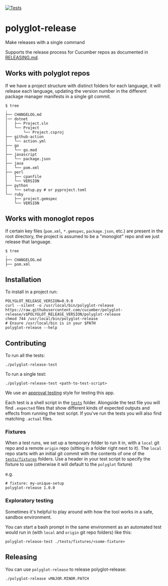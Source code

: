 [![Tests](https://github.com/cucumber/polyglot-release/actions/workflows/main.yml/badge.svg)](https://github.com/cucumber/polyglot-release/actions/workflows/main.yml)

# polyglot-release

Make releases with a single command

Supports the release process for Cucumber repos as documented in [RELEASING.md](https://github.com/cucumber/.github/blob/main/RELEASING.md).

## Works with polyglot repos

If we have a project structure with distinct folders for each language, it will release each language, updating the version number in the different package manager manifests in a single git commit.

```
$ tree
.
├── CHANGELOG.md
│── dotnet
│   ├── Project.sln
│   └── Project
│       └── Project.csproj
├── github-action
│   └── action.yml
├── go
│   └── go.mod
├── javascript
│   └── package.json
├── java
│   └── pom.xml
├── perl
│   ├── cpanfile
│   └── VERSION
├── python
│   └── setup.py # or pyproject.toml
└── ruby
    ├── project.gemspec
    └── VERSION
```

## Works with monoglot repos

If certain key files (`pom.xml`, `*.gemspec`, `package.json`, etc.) are present in the root directory, the project is assumed to be a "monoglot" repo and we just release that language.

```
$ tree
.
├── CHANGELOG.md
├── pom.xml
```

## Installation

To install in a project run:

```shell
POLYGLOT_RELEASE_VERSION=0.9.0
curl --silent -o /usr/local/bin/polyglot-release https://raw.githubusercontent.com/cucumber/polyglot-release/v$POLYGLOT_RELEASE_VERSION/polyglot-release
chmod 744 /usr/local/bin/polyglot-release
# Ensure /usr/local/bin is in your $PATH
polyglot-release --help
```

## Contributing

To run all the tests:

    ./polyglot-release-test

To run a single test:

    ./polyglot-release-test <path-to-test-script>

We use an [approval testing](https://approvaltests.com/) style for testing this app.

Each test is a shell script in the [`tests`](./tests) folder. Alongside the test file you will find `.expected` files that show different kinds of expected outputs and effects from running the test script. If you've run the tests you will also find matching `.actual` files.

### Fixtures

When a test runs, we set up a temporary folder to run it in, with a `local` git repo and a remote `origin` repo (sitting in a folder right next to it). The `local` repo starts with an initial git commit with the contents of one of the [`tests/fixtures`](./tests/fixtures) folders. Use a header in your test script to specify the fixture to use (otherwise it will default to the `polyglot` fixture)

e.g.

```
# fixture: my-unique-setup
polyglot-release 1.0.0
```

### Exploratory testing

Sometimes it's helpful to play around with how the tool works in a safe, sandbox environment.

You can start a bash prompt in the same environment as an automated test would run in (with `local` and `origin` git repo folders) like this:

    polyglot-release-test ./tests/fixtures/<some-fixture>

## Releasing

You can use `polyglot-release` to release polyglot-release:

```
./polyglot-release vMAJOR.MINOR.PATCH
```
